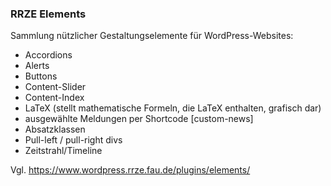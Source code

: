### RRZE Elements

Sammlung nützlicher Gestaltungselemente für WordPress-Websites:

- Accordions
- Alerts
- Buttons
- Content-Slider
- Content-Index
- LaTeX (stellt mathematische Formeln, die LaTeX enthalten, grafisch dar)
- ausgewählte Meldungen per Shortcode [custom-news]
- Absatzklassen
- Pull-left / pull-right divs
- Zeitstrahl/Timeline

Vgl. https://www.wordpress.rrze.fau.de/plugins/elements/
